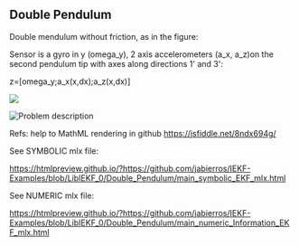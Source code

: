 ## Double Pendulum
Double mendulum without friction, as in the figure:

Sensor is a gyro in y (omega_y), 2 axis accelerometers (a_x, a_z)on the second pendulum tip with axes along directions 1' and 3':

z=[omega_y;a_x(x,dx);a_z(x,dx)]

<img src="https://render.githubusercontent.com/render/math?math=%5Cmathbf%7Bz%7D%3D%5Cbegin%7Bbmatrix%7D%0A%5Comega_y%5C%5C%0Aa_x%5C%5C%0Aa_z%5Cend%7Bbmatrix%7D">


![Problem description](https://github.com/jabierros/IEKF-Examples/blob/main/Double_Pendulum/double_pendulum.png)

Refs: help to MathML rendering in github https://jsfiddle.net/8ndx694g/

See SYMBOLIC mlx file: 

https://htmlpreview.github.io/?https://github.com/jabierros/IEKF-Examples/blob/LibIEKF_0/Double_Pendulum/main_symbolic_EKF_mlx.html

See NUMERIC mlx file: 

https://htmlpreview.github.io/?https://github.com/jabierros/IEKF-Examples/blob/LibIEKF_0/Double_Pendulum/main_numeric_Information_EKF_mlx.html

